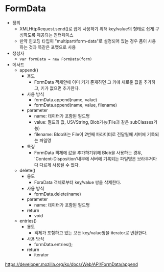# FormData
 - 정의
 	 - XMLHttpRequest.send()로 쉽게 사용하기 위해 key/value의 형태로 쉽게 구성하도록 제공되는 인터페이스
 	 - 만약 인코딩 타입이 "multipart/form-data"로 설정되어 있는 경우 폼이 사용하는 것과 똑같은 포맷으로 사용
 - 생성자
 	 - `var formData = new FormData(form)`
 - 메서드
 	 - append()
 	 	 - 용도
 	 	 	 - FormData 객체안에 이미 키가 존재하면 그 키에 새로운 값을 추가하고, 키가 없으면 추가한다.
 	 	 - 사용 방식
		 	 - formData.append(name, value)
		 	 - formData.append(name, value, filename)
 	 	 - parameter
	 	 	 - name: 데이터가 포함된 필드명
	 	 	 - value: 필드의 값, USVString, Blob가능(File과 같은 subClasses가능)
	 	 	 - filename: Blob또는 File이 2번째 파라미터로 전달될때 서버에 기록되는 파일명
 	 	 - 특징
 	 	 	 - FormData 객체에 값을 추가하기위해 Blob을 사용하는 경우, 'Content-Disposition'내부에 서버에 기록되는 파일명은 브라우저마다 다르게 사용될 수 있다.
 	 - delete()
 	 	 - 용도
 	 	 	 - ForaData 객체로부터 key/value 쌍을 삭제한다.
 	 	 - 사용 방식
		 	 - formData.delete(name)
		 - parameter
	 	 	 - name: 데이터가 포함된 필드명
 	 	 - return
 	 	 	 - void
 	 - entries()
 	 	 - 용도
 	 	 	 - 객체가 포함하고 있는 모든 key/value쌍을 iterator로 반환한다.
 	 	 - 사용 방식
		 	 - formData.entries();
 	 	 - return
 	 	 	 - iterator







https://developer.mozilla.org/ko/docs/Web/API/FormData/append
